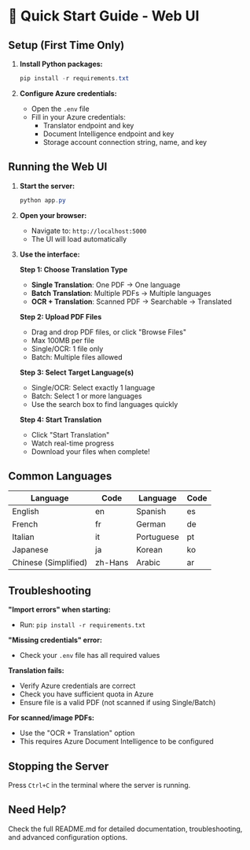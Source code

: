 # 🚀 Quick Start Guide - Web UI

## Setup (First Time Only)

1. **Install Python packages:**
   ```powershell
   pip install -r requirements.txt
   ```

2. **Configure Azure credentials:**
   - Open the `.env` file
   - Fill in your Azure credentials:
     - Translator endpoint and key
     - Document Intelligence endpoint and key
     - Storage account connection string, name, and key

## Running the Web UI

1. **Start the server:**
   ```powershell
   python app.py
   ```

2. **Open your browser:**
   - Navigate to: `http://localhost:5000`
   - The UI will load automatically

3. **Use the interface:**
   
   **Step 1: Choose Translation Type**
   - **Single Translation**: One PDF → One language
   - **Batch Translation**: Multiple PDFs → Multiple languages
   - **OCR + Translation**: Scanned PDF → Searchable → Translated

   **Step 2: Upload PDF Files**
   - Drag and drop PDF files, or click "Browse Files"
   - Max 100MB per file
   - Single/OCR: 1 file only
   - Batch: Multiple files allowed

   **Step 3: Select Target Language(s)**
   - Single/OCR: Select exactly 1 language
   - Batch: Select 1 or more languages
   - Use the search box to find languages quickly

   **Step 4: Start Translation**
   - Click "Start Translation"
   - Watch real-time progress
   - Download your files when complete!

## Common Languages

| Language | Code | Language | Code |
|----------|------|----------|------|
| English | en | Spanish | es |
| French | fr | German | de |
| Italian | it | Portuguese | pt |
| Japanese | ja | Korean | ko |
| Chinese (Simplified) | zh-Hans | Arabic | ar |

## Troubleshooting

**"Import errors" when starting:**
- Run: `pip install -r requirements.txt`

**"Missing credentials" error:**
- Check your `.env` file has all required values

**Translation fails:**
- Verify Azure credentials are correct
- Check you have sufficient quota in Azure
- Ensure file is a valid PDF (not scanned if using Single/Batch)

**For scanned/image PDFs:**
- Use the "OCR + Translation" option
- This requires Azure Document Intelligence to be configured

## Stopping the Server

Press `Ctrl+C` in the terminal where the server is running.

## Need Help?

Check the full README.md for detailed documentation, troubleshooting, and advanced configuration options.
